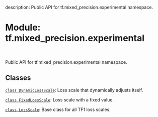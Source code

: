 description: Public API for tf.mixed_precision.experimental namespace.

<div itemscope itemtype="http://developers.google.com/ReferenceObject">
<meta itemprop="name" content="tf.mixed_precision.experimental" />
<meta itemprop="path" content="Stable" />
</div>

# Module: tf.mixed_precision.experimental

<!-- Insert buttons and diff -->

<table class="tfo-notebook-buttons tfo-api nocontent" align="left">

</table>



Public API for tf.mixed_precision.experimental namespace.



## Classes

[`class DynamicLossScale`](../../tf/mixed_precision/experimental/DynamicLossScale.md): Loss scale that dynamically adjusts itself.

[`class FixedLossScale`](../../tf/mixed_precision/experimental/FixedLossScale.md): Loss scale with a fixed value.

[`class LossScale`](../../tf/mixed_precision/experimental/LossScale.md): Base class for all TF1 loss scales.

